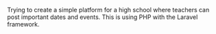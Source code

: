 Trying to create a simple platform for a high school where teachers can post important dates and events. This is using PHP with the Laravel framework.
